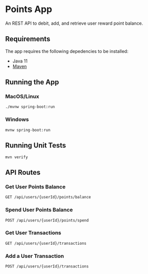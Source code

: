 # Points App

An REST API to debit, add, and retrieve user reward point balance.

## Requirements

The app requires the following depedencies to be installed:

- Java 11
- [Maven](https://maven.apache.org/)

## Running the App

### MacOS/Linux

```
./mvnw spring-boot:run
```

### Windows

```
mvnw spring-boot:run
```

## Running Unit Tests

```
mvn verify
```

## API Routes

### Get User Points Balance

```
GET /api/users/{userId}/points/balance
```

### Spend User Points Balance

```
POST /api/users/{userId}/points/spend
```

### Get User Transactions

```
GET /api/users/{userId}/transactions
```
### Add a User Transaction

```
POST /api/users/{userId}/transactions
```


